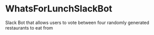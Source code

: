 # WhatsForLunchSlackBot
Slack Bot that allows users to vote between four randomly generated restaurants to eat from
